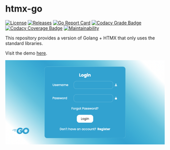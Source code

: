 # htmx-go

[![License](https://img.shields.io/github/license/andygeiss/htmx-go)](https://github.com/andygeiss/htmx-go/blob/master/LICENSE)
[![Releases](https://img.shields.io/github/v/release/andygeiss/htmx-go)](https://github.com/andygeiss/htmx-go/releases)
[![Go Report Card](https://goreportcard.com/badge/github.com/andygeiss/htmx-go)](https://goreportcard.com/report/github.com/andygeiss/htmx-go)
[![Codacy Grade Badge](https://app.codacy.com/project/badge/Grade/1b8b5a75670b445795a18ef6d0ec5582)](https://app.codacy.com/gh/andygeiss/htmx-go/dashboard?utm_source=gh&utm_medium=referral&utm_content=&utm_campaign=Badge_grade)
[![Codacy Coverage Badge](https://app.codacy.com/project/badge/Coverage/1b8b5a75670b445795a18ef6d0ec5582)](https://app.codacy.com/gh/andygeiss/htmx-go/dashboard?utm_source=gh&utm_medium=referral&utm_content=&utm_campaign=Badge_coverage)
[![Maintainability](https://api.codeclimate.com/v1/badges/b96bdb453ec33defb51d/maintainability)](https://codeclimate.com/github/andygeiss/htmx-go/maintainability)

This repository provides a version of Golang + HTMX that only uses the standard libraries.

Visit the demo [here](https://htmx-go-bdwseh5pdq-ey.a.run.app).

![screenshot](screenshot.png)
